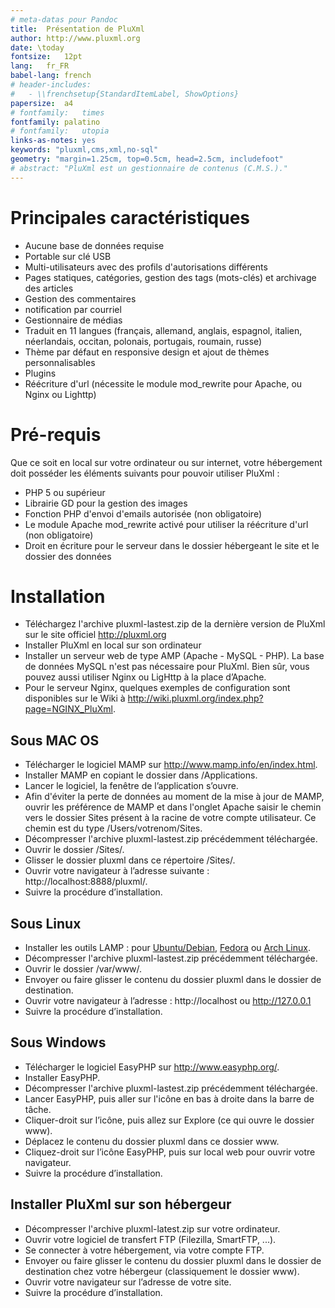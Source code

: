 ```yaml
---
# meta-datas pour Pandoc
title:	Présentation de PluXml
author:	http://www.pluxml.org
date: \today
fontsize:	12pt
lang:	fr_FR
babel-lang:	french
# header-includes:
# 	- \\frenchsetup{StandardItemLabel, ShowOptions}
papersize:	a4
# fontfamily:	times
fontfamily:	palatino
# fontfamily:	utopia
links-as-notes:	yes
keywords: "pluxml,cms,xml,no-sql"
geometry: "margin=1.25cm, top=0.5cm, head=2.5cm, includefoot"
# abstract: "PluXml est un gestionnaire de contenus (C.M.S.)."
---
```


Principales caractéristiques
============================
* Aucune base de données requise
* Portable sur clé USB
* Multi-utilisateurs avec des profils d'autorisations différents
* Pages statiques, catégories, gestion des tags (mots-clés) et archivage des articles
* Gestion des commentaires
* notification par courriel
* Gestionnaire de médias
* Traduit en 11 langues (français, allemand, anglais, espagnol, italien, néerlandais, occitan, polonais, portugais, roumain, russe)
* Thème par défaut en responsive design et ajout de thèmes personnalisables
* Plugins
* Réécriture d'url (nécessite le module mod_rewrite pour Apache, ou Nginx ou Lighttp)

Pré-requis
==========
Que ce soit en local sur votre ordinateur ou sur internet, votre hébergement doit posséder les
éléments suivants pour pouvoir utiliser PluXml :

* PHP 5 ou supérieur
* Librairie GD pour la gestion des images
* Fonction PHP d'envoi d'emails autorisée (non obligatoire)
* Le module Apache mod_rewrite activé pour utiliser la réécriture d'url (non obligatoire)
* Droit en écriture pour le serveur dans le dossier hébergeant le site et le dossier des données

Installation
============
* Téléchargez l'archive pluxml-lastest.zip de la dernière version de PluXml sur le site officiel http://pluxml.org
* Installer PluXml en local sur son ordinateur
* Installer un serveur web de type AMP (Apache - MySQL - PHP). La base de données MySQL n'est pas nécessaire pour PluXml.
  Bien sûr, vous pouvez aussi utiliser Nginx ou LigHttp à la place d’Apache.
* Pour le serveur Nginx, quelques exemples de configuration sont disponibles sur le Wiki à http://wiki.pluxml.org/index.php?page=NGINX_PluXml.

Sous MAC OS
-----------
* Télécharger le logiciel MAMP sur http://www.mamp.info/en/index.html.
* Installer MAMP en copiant le dossier dans /Applications.
* Lancer le logiciel, la fenêtre de l’application s’ouvre.
* Afin d'éviter la perte de données au moment de la mise à jour de MAMP, ouvrir les préférence de MAMP et dans l'onglet Apache saisir le chemin vers le dossier Sites présent à la racine de votre compte utilisateur. Ce chemin est du type /Users/votrenom/Sites.
* Décompresser l'archive pluxml-lastest.zip précédemment téléchargée.
* Ouvrir le dossier /Sites/.
* Glisser le dossier pluxml dans ce répertoire /Sites/.
* Ouvrir votre navigateur à l’adresse suivante : http://localhost:8888/pluxml/.
* Suivre la procédure d’installation.

Sous Linux
----------
* Installer les outils LAMP : pour [Ubuntu/Debian](http:/doc.ubuntu-fr.org/lamp), [Fedora](http://doc.fedora-fr.org/wiki/LAMP) ou [Arch Linux](http://wiki.archlinux.fr/LAMP).
* Décompresser l'archive pluxml-lastest.zip précédemment téléchargée.
* Ouvrir le dossier /var/www/.
* Envoyer ou faire glisser le contenu du dossier pluxml dans le dossier de destination.
* Ouvrir votre navigateur à l’adresse : http://localhost ou http://127.0.0.1
* Suivre la procédure d’installation.

Sous Windows
------------
* Télécharger le logiciel EasyPHP sur http://www.easyphp.org/.
* Installer EasyPHP.
* Décompresser l'archive pluxml-lastest.zip précédemment téléchargée.
* Lancer EasyPHP, puis aller sur l'icône en bas à droite dans la barre de tâche.
* Cliquer-droit sur l’icône, puis allez sur Explore (ce qui ouvre le dossier www).
* Déplacez le contenu du dossier pluxml dans ce dossier www.
* Cliquez-droit sur l’icône EasyPHP, puis sur local web pour ouvrir votre navigateur.
* Suivre la procédure d’installation.

Installer PluXml sur son hébergeur
----------------------------------
* Décompresser l'archive pluxml-latest.zip sur votre ordinateur.
* Ouvrir votre logiciel de transfert FTP (Filezilla, SmartFTP, ...).
* Se connecter à votre hébergement, via votre compte FTP.
* Envoyer ou faire glisser le contenu du dossier pluxml dans le dossier de destination chez votre hébergeur (classiquement le dossier www).
* Ouvrir votre navigateur sur l’adresse de votre site.
* Suivre la procédure d’installation.